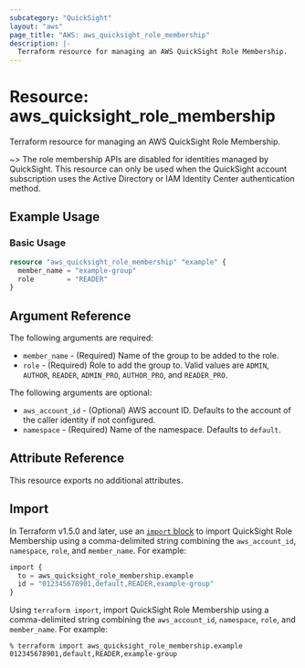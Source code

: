 ```yaml
---
subcategory: "QuickSight"
layout: "aws"
page_title: "AWS: aws_quicksight_role_membership"
description: |-
  Terraform resource for managing an AWS QuickSight Role Membership.
---
```

# Resource: aws_quicksight_role_membership

Terraform resource for managing an AWS QuickSight Role Membership.

~> The role membership APIs are disabled for identities managed by QuickSight. This resource can only be used when the QuickSight account subscription uses the Active Directory or IAM Identity Center authentication method.

## Example Usage

### Basic Usage

```terraform
resource "aws_quicksight_role_membership" "example" {
  member_name = "example-group"
  role        = "READER"
}
```

## Argument Reference

The following arguments are required:

* `member_name` - (Required) Name of the group to be added to the role.
* `role` - (Required) Role to add the group to. Valid values are `ADMIN`, `AUTHOR`, `READER`, `ADMIN_PRO`, `AUTHOR_PRO`, and `READER_PRO`.

The following arguments are optional:

* `aws_account_id` - (Optional) AWS account ID. Defaults to the account of the caller identity if not configured.
* `namespace` - (Required) Name of the namespace. Defaults to `default`.

## Attribute Reference

This resource exports no additional attributes.

## Import

In Terraform v1.5.0 and later, use an [`import` block](https://developer.hashicorp.com/terraform/language/import) to import QuickSight Role Membership using a comma-delimited string combining the `aws_account_id`, `namespace`, `role`, and `member_name`. For example:

```terraform
import {
  to = aws_quicksight_role_membership.example
  id = "012345678901,default,READER,example-group"
}
```

Using `terraform import`, import QuickSight Role Membership using a comma-delimited string combining the `aws_account_id`, `namespace`, `role`, and `member_name`. For example:

```console
% terraform import aws_quicksight_role_membership.example 012345678901,default,READER,example-group
```
